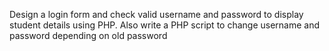 Design a login form and check valid username and password to display student details using PHP. Also write a PHP script to change username and password depending on old password